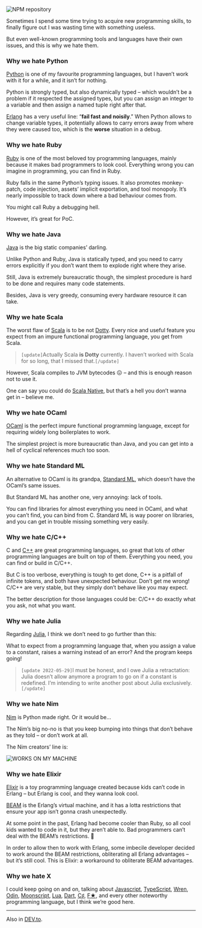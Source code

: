 ![NPM repository](//cacilhas.cc/img/garbage-dump.jpg)

Sometimes I spend some time trying to acquire new programming skills, to finally figure out I was wasting time with something useless.

But even well-known programming tools and languages have their own issues, and this is why we hate them.

### Why we hate Python

[Python](https://www.python.org/) is one of my favourite programming languages, but I haven’t work with it for a while, and it isn’t for nothing.

Python is strongly typed, but also dynamically typed – which wouldn’t be a problem if it respected the assigned types, but you can assign an integer to a variable and then assign a named tuple right after that.

[Erlang](https://www.erlang.org/) has a very useful line: “**fail fast and noisily**.” When Python allows to change variable types, it potentially allows to carry errors away from where they were caused too, which is the **worse** situation in a debug.

### Why we hate Ruby

[Ruby](https://www.ruby-lang.org/) is one of the most beloved toy programming languages, mainly because it makes bad programmers to look cool. Everything wrong you can imagine in programming, you can find in Ruby.

Ruby falls in the same Python’s typing issues. It also promotes monkey-patch, code injection, assets’ implicit exportation, and tool monopoly. It’s nearly impossible to track down where a bad behaviour comes from.

You might call Ruby a debugging hell.

However, it’s great for PoC.

### Why we hate Java

[Java](https://docs.oracle.com/java/) is the big static companies’ darling.

Unlike Python and Ruby, Java is statically typed, and you need to carry errors explicitly if you don’t want them to explode right where they arise.

Still, Java is extremely bureaucratic though, the simplest procedure is hard to be done and requires many code statements.

Besides, Java is very greedy, consuming every hardware resource it can take.

### Why we hate Scala

The worst flaw of [Scala](https://scala-lang.org/) is to be not [Dotty](https://dotty.epfl.ch/). Every nice and useful feature you expect from an impure functional programming language, you get from Scala.

> `[update]`Actually Scala **is Dotty** currently. I haven’t worked with Scala for so long, that I missed that.`[/update]`

However, Scala compiles to JVM bytecodes 😖 – and this is enough reason not to use it.

One can say you could do [Scala Native](https://scala-native.readthedocs.io/), but that’s a hell you don’t wanna get in – believe me.

### Why we hate OCaml

[OCaml](https://ocaml.org/) is the perfect impure functional programming language, except for requiring widely long boilerplates to work.

The simplest project is more bureaucratic than Java, and you can get into a hell of cyclical references much too soon.

### Why we hate Standard ML

An alternative to OCaml is its grandpa, [Standard ML](http://www.mlton.org/), which doesn’t have the OCaml’s same issues.

But Standard ML has another one, very annoying: lack of tools.

You can find libraries for almost everything you need in OCaml, and what you can’t find, you can bind from C. Standard ML is way poorer on libraries, and you can get in trouble missing something very easily.

### Why we hate C/C++

C and [C++](https://www.cplusplus.com/) are great programming languages, so great that lots of other programming languages are built on top of them. Everything you need, you can find or build in C/C++.

But C is too verbose, everything is tough to get done, C++ is a pitfall of infinite tokens, and both have unexpected behaviour. Don’t get me wrong! C/C++ are very stable, but they simply don’t behave like you may expect.

The better description for those languages could be: C/C++ do exactly what you ask, not what you want.

### Why we hate Julia

Regarding [Julia](https://julialang.org/), I think we don’t need to go further than this:

What to expect from a programming language that, when you assign a value to a constant, raises a warning instead of an error? And the program keeps going!

> `[update 2022-05-29]`I must be honest, and I owe Julia a retractation: Julia doesn’t allow anymore a program to go on if a constant is redefined. I’m intending to write another post about Julia exclusively.`[/update]`

### Why we hate Nim

[Nim](https://nim-lang.org/) is Python made right. Or it would be…

The Nim’s big no-no is that you keep bumping into things that don’t behave as they told – or don’t work at all.

The Nim creators’ line is:

![WORKS ON MY MACHINE](//cacilhas.cc/img/works-on-my-machine.png)

### Why we hate Elixir

[Elixir](https://elixir-lang.org/) is a toy programming language created because kids can’t code in Erlang – but Erlang is cool, and they wanna look cool.

[BEAM](https://www.erlang.org/blog/a-brief-beam-primer/) is the Erlang’s virtual machine, and it has a lotta restrictions that ensure your app isn’t gonna crash unexpectedly.

At some point in the past, Erlang had become cooler than Ruby, so all cool kids wanted to code in it, but they aren’t able to. Bad programmers can’t deal with the BEAM’s restrictions. 🤷

In order to allow then to work with Erlang, some imbecile developer decided to work around the BEAM restrictions, obliterating all Erlang advantages – but it’s still cool. This is Elixir: a workaround to obliterate BEAM advantages.

### Why we hate X

I could keep going on and on, talking about [Javascript](https://www.javascript.com/), [TypeScript](https://www.typescriptlang.org/), [Wren](https://wren.io/), [Odin](https://odin-lang.org/), [Moonscript](https://moonscript.org/), [Lua](https://www.lua.org/), [Dart](https://dart.dev/), [C♯](https://docs.microsoft.com/en-us/dotnet/csharp/), [F★](https://www.fstar-lang.org/), and every other noteworthy programming language, but I think we’re good here.

* * *

Also in [DEV.to](https://dev.to/cacilhas/why-we-hate-3m8k).